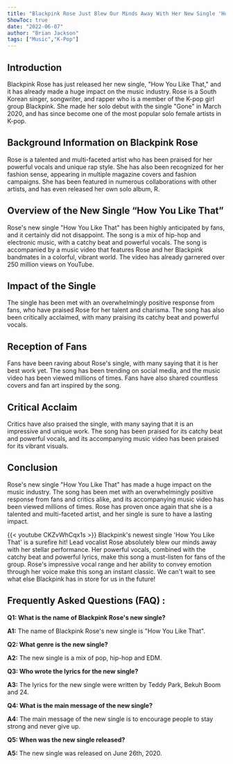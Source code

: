 ```yaml
---
title: "Blackpink Rose Just Blew Our Minds Away With Her New Single 'How You Like That'!"
ShowToc: true 
date: "2022-06-07"
author: "Brian Jackson" 
tags: ["Music","K-Pop"]
---
```

## Introduction 

Blackpink Rose has just released her new single, "How You Like That," and it has already made a huge impact on the music industry. Rose is a South Korean singer, songwriter, and rapper who is a member of the K-pop girl group Blackpink. She made her solo debut with the single "Gone" in March 2020, and has since become one of the most popular solo female artists in K-pop.

## Background Information on Blackpink Rose

Rose is a talented and multi-faceted artist who has been praised for her powerful vocals and unique rap style. She has also been recognized for her fashion sense, appearing in multiple magazine covers and fashion campaigns. She has been featured in numerous collaborations with other artists, and has even released her own solo album, R.

## Overview of the New Single “How You Like That”

Rose's new single "How You Like That" has been highly anticipated by fans, and it certainly did not disappoint. The song is a mix of hip-hop and electronic music, with a catchy beat and powerful vocals. The song is accompanied by a music video that features Rose and her Blackpink bandmates in a colorful, vibrant world. The video has already garnered over 250 million views on YouTube.

## Impact of the Single

The single has been met with an overwhelmingly positive response from fans, who have praised Rose for her talent and charisma. The song has also been critically acclaimed, with many praising its catchy beat and powerful vocals.

## Reception of Fans

Fans have been raving about Rose's single, with many saying that it is her best work yet. The song has been trending on social media, and the music video has been viewed millions of times. Fans have also shared countless covers and fan art inspired by the song.

## Critical Acclaim

Critics have also praised the single, with many saying that it is an impressive and unique work. The song has been praised for its catchy beat and powerful vocals, and its accompanying music video has been praised for its vibrant visuals.

## Conclusion

Rose's new single "How You Like That" has made a huge impact on the music industry. The song has been met with an overwhelmingly positive response from fans and critics alike, and its accompanying music video has been viewed millions of times. Rose has proven once again that she is a talented and multi-faceted artist, and her single is sure to have a lasting impact.

{{< youtube CKZvWhCqx1s >}} 
Blackpink's newest single 'How You Like That' is a surefire hit! Lead vocalist Rose absolutely blew our minds away with her stellar performance. Her powerful vocals, combined with the catchy beat and powerful lyrics, make this song a must-listen for fans of the group. Rose's impressive vocal range and her ability to convey emotion through her voice make this song an instant classic. We can't wait to see what else Blackpink has in store for us in the future!

## Frequently Asked Questions (FAQ) :
**Q1: What is the name of Blackpink Rose's new single?**

**A1:** The name of Blackpink Rose's new single is "How You Like That".

**Q2: What genre is the new single?**

**A2:** The new single is a mix of pop, hip-hop and EDM.

**Q3: Who wrote the lyrics for the new single?**

**A3:** The lyrics for the new single were written by Teddy Park, Bekuh Boom and 24.

**Q4: What is the main message of the new single?**

**A4:** The main message of the new single is to encourage people to stay strong and never give up.

**Q5: When was the new single released?**

**A5:** The new single was released on June 26th, 2020.





